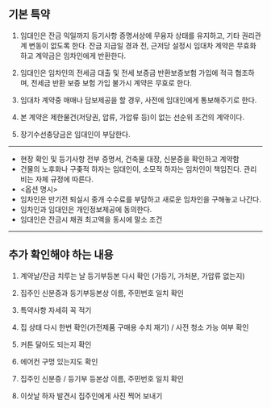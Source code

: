 ## 기본 특약

1. 임대인은 잔금 익일까지 등기사항 증명서상에 무융자 상태를 유지하고, 기타 권리관계 변동이 없도록 한다. 잔금 지급일 경과 전, 근저당 설정시 임대차 계약은 무효화하고 계약금은 임차인에게 반환한다.

2. 임대인은 임차인의 전세금 대출 및 전세 보증금 반환보증보험 가입에 적극 협조하며, 전세금 반환 보증 보험 가입 불가시 계약은 무효로 한다.

3. 임대차 계약중 매매나 담보제공을 할 경우, 사전에 임대인에게 통보해주기로 한다.

4. 본 계약은 제한물건(저당권, 압류, 가압류 등)이 없는 선순위 조건의 계약이다.

5. 장기수선충당금은 임대인이 부담한다.

----

- 현장 확인 및 등기사항 전부 증명서, 건축물 대장, 신분증을 확인하고 계약함
- 건물의 노후화나 구좆적 하자는 임대인이, 소모적 하자는 임차인이 책임진다. 관리비는 자체 규정에 따른다.
- <옵션 명시>
- 임차인은 만기전 퇴실시 중개 수수료를 부담하고 새로운 임차인을 구해놓고 나간다.
- 임차인과 임대인은 개인정보제공에 동의한다.
- 임대인은 잔금시 채권 최고액을 동시에 말소 조건

----------

## 추가 확인해야 하는 내용

1. 계약날/잔금 치루는 날 등기부등본 다시 확인 (가등기, 가처분, 가압류 없는지)

2. 집주인 신분증과 등기부등본상 이름, 주민번호 일치 확인

3. 특약사항 자세히 꼭 적기

4. 집 상태 다시 한번 확인(가전제품 구매용 수치 재기) / 사전 청소 가능 여부 확인

5. 커튼 달아도 되는지 확인

6. 에어컨 구멍 있는지도 확인

7. 집주인 신분증 / 등기부 등본상 이름, 주민번호 일치 확인

8. 이삿날 하자 발견시 집주인에게 사진 찍어 보내기
